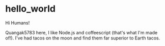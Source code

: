 # hello_world

Hi Humans!

Quangak5783 here, I like Node.js and coffeescript (that's what I'm made of!).
I've had tacos on the moon and find them far superior to Earth tacos.
